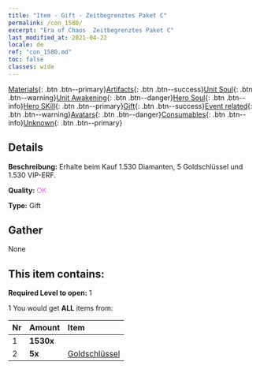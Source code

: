 ```yaml
---
title: "Item - Gift - Zeitbegrenztes Paket C"
permalink: /con_1580/
excerpt: "Era of Chaos  Zeitbegrenztes Paket C"
last_modified_at: 2021-04-22
locale: de
ref: "con_1580.md"
toc: false
classes: wide
---
```

 [Materials](/ItemsDE/){: .btn .btn--primary}[Artifacts](/ItemsDE/Artifacts/){: .btn .btn--success}[Unit Soul](/ItemsDE/UnitSoul/){: .btn .btn--warning}[Unit Awakening](/ItemsDE/UnitAwakening/){: .btn .btn--danger}[Hero Soul](/ItemsDE/HeroSoul/){: .btn .btn--info}[Hero SKill](/ItemsDE/HeroSkill/){: .btn .btn--primary}[Gift](/ItemsDE/Gift/){: .btn .btn--success}[Event related](/ItemsDE/Events/){: .btn .btn--warning}[Avatars](/ItemsDE/Avatars/){: .btn .btn--danger}[Consumables](/ItemsDE/Consumables/){: .btn .btn--info}[Unknown](/ItemsDE/Unknown/){: .btn .btn--primary}

## Details
 **Beschreibung:** Erhalte beim Kauf 1.530 Diamanten, 5 Goldschlüssel und 1.530 VIP-ERF.

 **Quality:** <span style="color: #DA70D6">OK</span>

 **Type:** Gift

## Gather

  None

## This item contains:

 **Required Level to open:** 1

 1 You would get **ALL** items  from:

  | Nr | Amount |     Item    |
  |:---|:-------|:------------|
  | 1 |  **1530x** | <i class="fas fa-gem"/> |  | 
  | 2 |  **5x** | [Goldschlüssel](/ItemsDE/con_783/) |  | 
